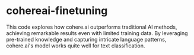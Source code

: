 # cohereai-finetuning
This code explores how cohere.ai outperforms traditional AI methods, achieving remarkable results even with limited training data. By leveraging pre-trained knowledge and capturing intricate language patterns, cohere.ai's model works quite well for text classification.
